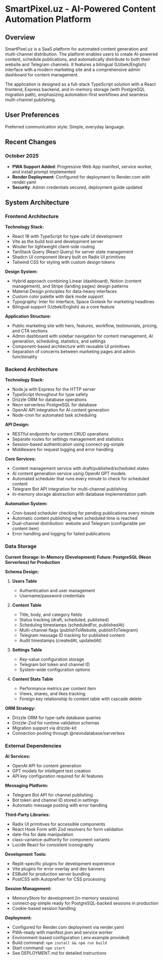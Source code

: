 # SmartPixel.uz - AI-Powered Content Automation Platform

## Overview

SmartPixel.uz is a SaaS platform for automated content generation and multi-channel distribution. The platform enables users to create AI-powered content, schedule publications, and automatically distribute to both their website and Telegram channels. It features a bilingual (Uzbek/English) interface with a modern marketing site and a comprehensive admin dashboard for content management.

The application is designed as a full-stack TypeScript solution with a React frontend, Express backend, and in-memory storage (with PostgreSQL migration path), emphasizing automation-first workflows and seamless multi-channel publishing.

## User Preferences

Preferred communication style: Simple, everyday language.

## Recent Changes

### October 2025
- **PWA Support Added**: Progressive Web App manifest, service worker, and install prompt implemented
- **Render Deployment**: Configured for deployment to Render.com with render.yaml
- **Security**: Admin credentials secured, deployment guide updated

## System Architecture

### Frontend Architecture

**Technology Stack:**
- React 18 with TypeScript for type-safe UI development
- Vite as the build tool and development server
- Wouter for lightweight client-side routing
- TanStack Query (React Query) for server state management
- Shadcn UI component library built on Radix UI primitives
- Tailwind CSS for styling with custom design tokens

**Design System:**
- Hybrid approach combining Linear (dashboard), Notion (content management), and Stripe (landing pages) design patterns
- Material Design principles for data-heavy interfaces
- Custom color palette with dark mode support
- Typography: Inter for interface, Space Grotesk for marketing headlines
- Bilingual support (Uzbek/English) as a core feature

**Application Structure:**
- Public marketing site with hero, features, workflow, testimonials, pricing, and CTA sections
- Admin dashboard with sidebar navigation for content management, AI generation, scheduling, statistics, and settings
- Component-based architecture with reusable UI primitives
- Separation of concerns between marketing pages and admin functionality

### Backend Architecture

**Technology Stack:**
- Node.js with Express for the HTTP server
- TypeScript throughout for type safety
- Drizzle ORM for database operations
- Neon serverless PostgreSQL for database
- OpenAI API integration for AI content generation
- Node-cron for automated task scheduling

**API Design:**
- RESTful endpoints for content CRUD operations
- Separate routes for settings management and statistics
- Session-based authentication using connect-pg-simple
- Middleware for request logging and error handling

**Core Services:**
- Content management service with draft/published/scheduled states
- AI content generation service using OpenAI GPT models
- Automated scheduler that runs every minute to check for scheduled content
- Telegram Bot API integration for multi-channel publishing
- In-memory storage abstraction with database implementation path

**Automation System:**
- Cron-based scheduler checking for pending publications every minute
- Automatic content publishing when scheduled time is reached
- Dual-channel distribution: website and Telegram (configurable per content item)
- Error handling and logging for failed publications

### Data Storage

**Current Storage: In-Memory (Development)**
**Future: PostgreSQL (Neon Serverless) for Production**

**Schema Design:**

1. **Users Table**
   - Authentication and user management
   - Username/password credentials

2. **Content Table**
   - Title, body, and category fields
   - Status tracking (draft, scheduled, published)
   - Scheduling timestamps (scheduledFor, publishedAt)
   - Multi-channel flags (publishToWebsite, publishToTelegram)
   - Telegram message ID tracking for published content
   - Audit timestamps (createdAt, updatedAt)

3. **Settings Table**
   - Key-value configuration storage
   - Telegram bot token and channel ID
   - System-wide configuration options

4. **Content Stats Table**
   - Performance metrics per content item
   - Views, shares, and likes tracking
   - Foreign key relationship to content table with cascade delete

**ORM Strategy:**
- Drizzle ORM for type-safe database queries
- Drizzle-Zod for runtime validation schemas
- Migration support via drizzle-kit
- Connection pooling through @neondatabase/serverless

### External Dependencies

**AI Services:**
- OpenAI API for content generation
- GPT models for intelligent text creation
- API key configuration required for AI features

**Messaging Platform:**
- Telegram Bot API for channel publishing
- Bot token and channel ID stored in settings
- Automatic message posting with error handling

**Third-Party Libraries:**
- Radix UI primitives for accessible components
- React Hook Form with Zod resolvers for form validation
- date-fns for date manipulation
- class-variance-authority for component variants
- Lucide React for consistent iconography

**Development Tools:**
- Replit-specific plugins for development experience
- Vite plugins for error overlay and dev banners
- ESBuild for production server bundling
- PostCSS with Autoprefixer for CSS processing

**Session Management:**
- MemoryStore for development (in-memory sessions)
- connect-pg-simple ready for PostgreSQL-backed sessions in production
- Cookie-based session handling

**Deployment:**
- Configured for Render.com deployment via render.yaml
- PWA-ready with manifest.json and service worker
- Environment-based configuration (.env.example provided)
- Build command: `npm install && npm run build`
- Start command: `npm start`
- See DEPLOYMENT.md for detailed instructions